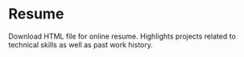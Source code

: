 # Resume
Download HTML file for online resume. Highlights projects related to technical skills as well as past work history.
